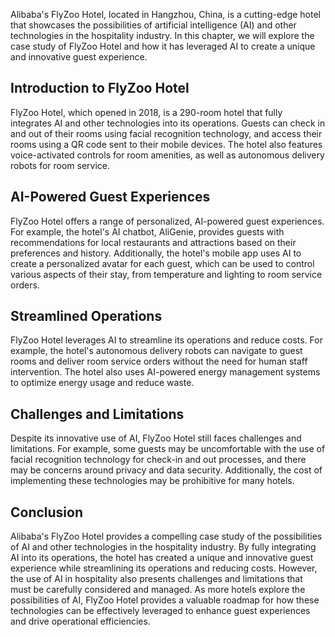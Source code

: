 
Alibaba's FlyZoo Hotel, located in Hangzhou, China, is a cutting-edge hotel that showcases the possibilities of artificial intelligence (AI) and other technologies in the hospitality industry. In this chapter, we will explore the case study of FlyZoo Hotel and how it has leveraged AI to create a unique and innovative guest experience.

Introduction to FlyZoo Hotel
----------------------------

FlyZoo Hotel, which opened in 2018, is a 290-room hotel that fully integrates AI and other technologies into its operations. Guests can check in and out of their rooms using facial recognition technology, and access their rooms using a QR code sent to their mobile devices. The hotel also features voice-activated controls for room amenities, as well as autonomous delivery robots for room service.

AI-Powered Guest Experiences
----------------------------

FlyZoo Hotel offers a range of personalized, AI-powered guest experiences. For example, the hotel's AI chatbot, AliGenie, provides guests with recommendations for local restaurants and attractions based on their preferences and history. Additionally, the hotel's mobile app uses AI to create a personalized avatar for each guest, which can be used to control various aspects of their stay, from temperature and lighting to room service orders.

Streamlined Operations
----------------------

FlyZoo Hotel leverages AI to streamline its operations and reduce costs. For example, the hotel's autonomous delivery robots can navigate to guest rooms and deliver room service orders without the need for human staff intervention. The hotel also uses AI-powered energy management systems to optimize energy usage and reduce waste.

Challenges and Limitations
--------------------------

Despite its innovative use of AI, FlyZoo Hotel still faces challenges and limitations. For example, some guests may be uncomfortable with the use of facial recognition technology for check-in and out processes, and there may be concerns around privacy and data security. Additionally, the cost of implementing these technologies may be prohibitive for many hotels.

Conclusion
----------

Alibaba's FlyZoo Hotel provides a compelling case study of the possibilities of AI and other technologies in the hospitality industry. By fully integrating AI into its operations, the hotel has created a unique and innovative guest experience while streamlining its operations and reducing costs. However, the use of AI in hospitality also presents challenges and limitations that must be carefully considered and managed. As more hotels explore the possibilities of AI, FlyZoo Hotel provides a valuable roadmap for how these technologies can be effectively leveraged to enhance guest experiences and drive operational efficiencies.
